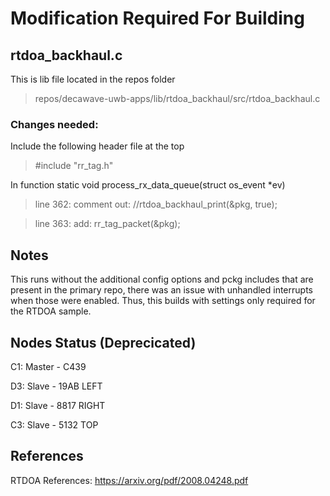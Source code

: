 # Modification Required For Building

## rtdoa_backhaul.c
This is lib file located in the repos folder
>repos/decawave-uwb-apps/lib/rtdoa_backhaul/src/rtdoa_backhaul.c
### Changes needed:
Include the following header file at the top
> #include "rr_tag.h"

In function static void process_rx_data_queue(struct os_event *ev)
>line 362: comment out:  //rtdoa_backhaul_print(&pkg, true);

>line 363: add: rr_tag_packet(&pkg);


## Notes
This runs without the additional config options and pckg includes that are present in the primary repo, there was an issue with unhandled interrupts when those were enabled. Thus, this builds with settings only required for the RTDOA sample.

## Nodes Status (Deprecicated)
C1: Master - C439 

D3: Slave - 19AB LEFT

D1: Slave - 8817 RIGHT

C3: Slave - 5132 TOP


## References 
RTDOA References: 
https://arxiv.org/pdf/2008.04248.pdf
